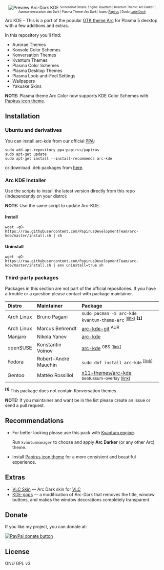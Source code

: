 <p align="center">
  <img src="https://raw.githubusercontent.com/PapirusDevelopmentTeam/arc-kde/master/preview.png" alt="Preview Arc-Dark KDE"/>
  <sup><sub>Screenshot Details: Engine: <a href="https://github.com/tsujan/Kvantum/tree/master/Kvantum">Kavntum</a> | Kvantum Theme: Arc Darker | Aurorae decoration: Arc Dark | Plasma Theme: Arc Dark | Icons: <a href="https://github.com/PapirusDevelopmentTeam/papirus-icon-theme">Papirus</a> | Dock: <a href="https://github.com/psifidotos/Latte-Dock">Latte Dock</a></sub></sup>
</p>

Arc KDE - This is a port of the popular [GTK theme Arc](https://github.com/NicoHood/Arc-theme) for Plasma 5 desktop with a few additions and extras.

In this repository you'll find:

- Aurorae Themes
- Konsole Color Schemes
- Konversation Themes
- Kvantum Themes
- Plasma Color Schemes
- Plasma Desktop Themes
- Plasma Look-and-Feel Settings
- Wallpapers
- Yakuake Skins

**NOTE:** Plasma theme Arc Color now supports KDE Color Schemes with [Papirus icon theme](https://github.com/PapirusDevelopmentTeam/papirus-icon-theme).

## Installation

### Ubuntu and derivatives

You can install arc-kde from our official [PPA](https://launchpad.net/~papirus/+archive/ubuntu/papirus):

```
sudo add-apt-repository ppa:papirus/papirus
sudo apt-get update
sudo apt-get install --install-recommends arc-kde
```

or download .deb packages from [here](https://launchpad.net/~papirus/+archive/ubuntu/papirus/+packages?field.name_filter=arc-kde).

### Arc KDE Installer

Use the scripts to install the latest version directly from this repo (independently on your distro):

**NOTE:** Use the same script to update Arc-KDE.

#### Install

```
wget -qO- https://raw.githubusercontent.com/PapirusDevelopmentTeam/arc-kde/master/install.sh | sh
```

#### Uninstall

```
wget -qO- https://raw.githubusercontent.com/PapirusDevelopmentTeam/arc-kde/master/install.sh | env uninstall=true sh
```

### Third-party packages

Packages in this section are not part of the official repositories. If you have a trouble or a question please contact with package maintainer.

| **Distro** | **Maintainer**    | **Package** |
|:-----------|:------------------|:------------|
| Arch Linux | Bruno Pagani | `sudo pacman -S arc-kde kvantum-theme-arc` <sup>[[link](https://www.archlinux.org/packages/community/any/arc-kde/)]</sup> **<sup>[1]</sup>** |
| Arch Linux | Marcus Behrendt | [arc-kde-git](https://aur.archlinux.org/packages/arc-kde-git) <sup>AUR</sup> |
| Manjaro | Nikola Yanev | [arc-kde](http://download.tuxfamily.org/gericom/README.html) |
| openSUSE | Konstantin Voinov | [arc-kde](https://software.opensuse.org/download.html?project=home:kill_it&package=arc-kde) <sup>OBS [[link](https://build.opensuse.org/package/show/home:kill_it/arc-kde)]</sub> |
| Fedora | Robert-André Mauchin | `sudo dnf install arc-kde` <sup>[[link](https://src.fedoraproject.org/rpms/arc-kde)]</sup> |
| Gentoo | Mattéo Rossillol | [x11-themes/arc-kde](https://github.com/beatussum/beatussum-overlay/tree/master/x11-themes/arc-kde) <sup>beatussum-overlay [[link](https://github.com/beatussum/beatussum-overlay)]</sub> |

**<sup>[1]</sup>** This package does not contain Konversation themes.

**NOTE:** If you maintainer and want be in the list please create an issue or send a pull request.

## Recommendations

- For better looking please use this pack with [Kvantum engine](https://github.com/tsujan/Kvantum/tree/master/Kvantum).

  Run `kvantummanager` to choose and apply **Arc Darker** (or any other Arc) theme.

- Install [Papirus icon theme](https://github.com/PapirusDevelopmentTeam/papirus-icon-theme) for a more consistent and beautiful experience.

## Extras

- [VLC Skin](https://github.com/varlesh/VLC-Arc-Dark) — Arc Dark skin for [VLC](http://www.videolan.org/vlc/)
- [KDE-gaps](http://www.simonizor.gq/kde-gaps) — a modification of Arc-Dark that removes the title, window buttons, and makes the window decorations completely transparent

## Donate

If you like my project, you can donate at:

<span class="paypal"><a href="https://www.paypal.me/varlesh" title="Donate to this project using Paypal"><img src="https://www.paypalobjects.com/webstatic/mktg/Logo/pp-logo-100px.png" alt="PayPal donate button" /></a></span>

## License

GNU GPL v3
